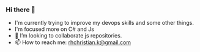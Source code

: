 ### Hi there 👋

<!--
**rhchristian/rhchristian** is a ✨ _special_ ✨ repository because its `README.md` (this file) appears on your GitHub profile.

Here are some ideas to get you started:

- I'm currently trying to improve my devops skills and some other things. 
- I'm focused more on C# and Js 
- 👯 I’m looking to collaborate js repositories. 
- 📫 How to reach me: rhchristian.k@gmail.com

-->
- I'm currently trying to improve my devops skills and some other things. 
- I'm focused more on C# and Js 
- 👯 I’m looking to collaborate js repositories. 
- 📫 How to reach me: rhchristian.k@gmail.com
